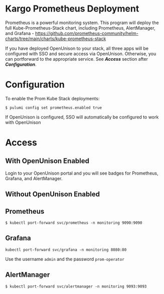 # Kargo Prometheus Deployment

Prometheus is a powerful monitoring system. This program will deploy the full Kube-Prometheus-Stack chart, including Prometheus, AlertManager, and Grafana - https://github.com/prometheus-community/helm-charts/tree/main/charts/kube-prometheus-stack

If you have deployed OpenUnison to your stack, all three apps will be configured with SSO and secure access via OpenUnison. Otherwise, you can portforward to the appropriate service. See **_Access_** section after **_Configuration_**.

# Configuration

To enable the Prom Kube Stack deployments:

```
$ pulumi config set prometheus.enabled true
```

If OpenUnison is configured, SSO will automatically be configured to work with OpenUnison

# Access

## With OpenUnison Enabled

Login to your OpenUnison portal and you will see badges for Prometheus, Grafana, and AlertManager.

## Without OpenUnison Enabled

## Prometheus

```
$ kubectl port-forward svc/prometheus -n monitoring 9090:9090
```

## Grafana

```
kubectl port-forward svc/grafana -n monitoring 8080:80
```

Use the username `admin` and the password `prom-operator`

## AlertManager

```
$ kubectl port-forward svc/alertmanager -n monitoring 9093:9093
```
